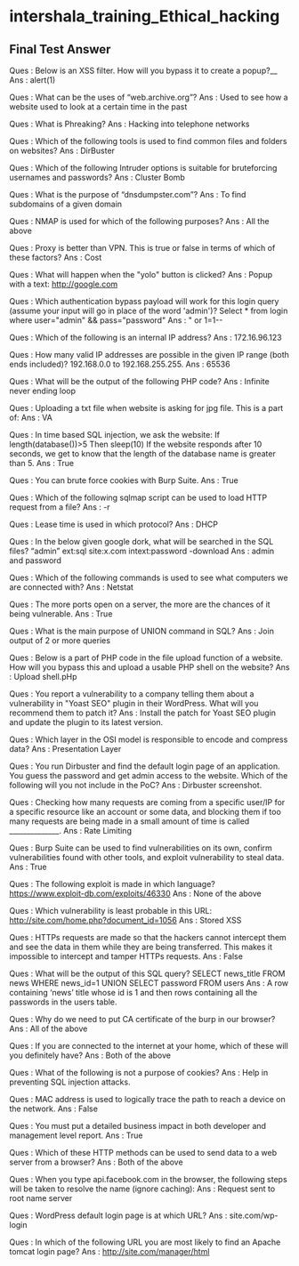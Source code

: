 # intershala_training_Ethical_hacking

## Final Test Answer

Ques : Below is an XSS filter. How will you bypass it to create a popup?__
Ans : <scrSCRIPTipt>alert(1)</scrSCRIPTipt>

Ques : What can be the uses of “web.archive.org”?
Ans : Used to see how a website used to look at a certain time in the past

Ques : What is Phreaking?
Ans : Hacking into telephone networks

Ques : Which of the following tools is used to find common files and folders on websites?
Ans : DirBuster

Ques : Which of the following Intruder options is suitable for bruteforcing usernames and passwords?
Ans : Cluster Bomb

Ques : What is the purpose of “dnsdumpster.com”?
Ans : To find subdomains of a given domain

Ques : NMAP is used for which of the following purposes?
Ans : All the above

Ques : Proxy is better than VPN. This is true or false in terms of which of these factors?
Ans : Cost

Ques : What will happen when the "yolo" button is clicked?
Ans : Popup with a text: http://google.com

Ques : Which authentication bypass payload will work for this login query (assume your input will go in place of the word 'admin')? Select * from login where user="admin" && pass="password"
Ans : " or 1=1--

Ques : Which of the following is an internal IP address?
Ans : 172.16.96.123

Ques : How many valid IP addresses are possible in the given IP range (both ends included)? 192.168.0.0 to 192.168.255.255.
Ans : 65536

Ques : What will be the output of the following PHP code? 
Ans : Infinite never ending loop

Ques : Uploading a txt file when website is asking for jpg file. This is a part of:
Ans : VA 

Ques : In time based SQL injection, we ask the website: If length(database())>5 Then sleep(10) 
If the website responds after 10 seconds, we get to know that the length of the database name is greater than 5.
Ans : True

Ques : You can brute force cookies with Burp Suite.
Ans : True

Ques : Which of the following sqlmap script can be used to load HTTP request from a file?
Ans : -r

Ques : Lease time is used in which protocol?
Ans : DHCP

Ques : In the below given google dork, what will be searched in the SQL files? “admin” ext:sql site:x.com intext:password -download
Ans : admin and password

Ques : Which of the following commands is used to see what computers we are connected with?
Ans : Netstat

Ques : The more ports open on a server, the more are the chances of it being vulnerable.
Ans : True

Ques : What is the main purpose of UNION command in SQL?
Ans : Join output of 2 or more queries

Ques : Below is a part of PHP code in the file upload function of a website. How will you bypass this and upload a usable PHP shell on the website? 
Ans : Upload shell.pHp

Ques : You report a vulnerability to a company telling them about a vulnerability in "Yoast SEO" plugin in their WordPress. What will you recommend them to patch it?
Ans : Install the patch for Yoast SEO plugin and update the plugin to its latest version.

Ques : Which layer in the OSI model is responsible to encode and compress data?
Ans : Presentation Layer

Ques : You run Dirbuster and find the default login page of an application. You guess the password and get admin access to the website. Which of the following will you not include in the PoC?
Ans : Dirbuster screenshot.

Ques : Checking how many requests are coming from a specific user/IP for a specific resource like an account or some data, and blocking them if too many requests are being made in a small amount of time is called ______________.
Ans : Rate Limiting

Ques : Burp Suite can be used to find vulnerabilities on its own, confirm vulnerabilities found with other tools, and exploit vulnerability to steal data.
Ans : True

Ques : The following exploit is made in which language? https://www.exploit-db.com/exploits/46330
Ans : None of the above

Ques : Which vulnerability is least probable in this URL: http://site.com/home.php?document_id=1056
Ans : Stored XSS

Ques : HTTPs requests are made so that the hackers cannot intercept them and see the data in them while they are being transferred. This makes it impossible to intercept and tamper HTTPs requests.
Ans : False

Ques : What will be the output of this SQL query? SELECT news_title FROM news WHERE news_id=1 UNION SELECT password FROM users
Ans : A row containing ‘news’ title whose id is 1 and then rows containing all the passwords in the users table.

Ques : Why do we need to put CA certificate of the burp in our browser?
Ans : All of the above

Ques : If you are connected to the internet at your home, which of these will you definitely have?
Ans : Both of the above

Ques : What of the following is not a purpose of cookies?
Ans : Help in preventing SQL injection attacks.

Ques : MAC address is used to logically trace the path to reach a device on the network.
Ans : False

Ques : You must put a detailed business impact in both developer and management level report.
Ans : True

Ques : Which of these HTTP methods can be used to send data to a web server from a browser?
Ans : Both of the above

Ques : When you type api.facebook.com in the browser, the following steps will be taken to resolve the name (ignore caching):
Ans : Request sent to root name server

Ques : WordPress default login page is at which URL?
Ans : site.com/wp-login

Ques : In which of the following URL you are most likely to find an Apache tomcat login page?
Ans : http://site.com/manager/html
